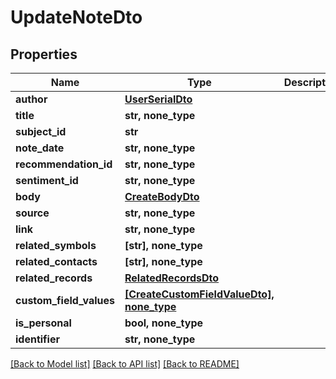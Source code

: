 # UpdateNoteDto


## Properties
Name | Type | Description | Notes
------------ | ------------- | ------------- | -------------
**author** | [**UserSerialDto**](UserSerialDto.md) |  | [optional] 
**title** | **str, none_type** |  | [optional] 
**subject_id** | **str** |  | [optional] 
**note_date** | **str, none_type** |  | [optional] 
**recommendation_id** | **str, none_type** |  | [optional] 
**sentiment_id** | **str, none_type** |  | [optional] 
**body** | [**CreateBodyDto**](CreateBodyDto.md) |  | [optional] 
**source** | **str, none_type** |  | [optional] 
**link** | **str, none_type** |  | [optional] 
**related_symbols** | **[str], none_type** |  | [optional] 
**related_contacts** | **[str], none_type** |  | [optional] 
**related_records** | [**RelatedRecordsDto**](RelatedRecordsDto.md) |  | [optional] 
**custom_field_values** | [**[CreateCustomFieldValueDto], none_type**](CreateCustomFieldValueDto.md) |  | [optional] 
**is_personal** | **bool, none_type** |  | [optional] 
**identifier** | **str, none_type** |  | [optional] 

[[Back to Model list]](../README.md#documentation-for-models) [[Back to API list]](../README.md#documentation-for-api-endpoints) [[Back to README]](../README.md)


